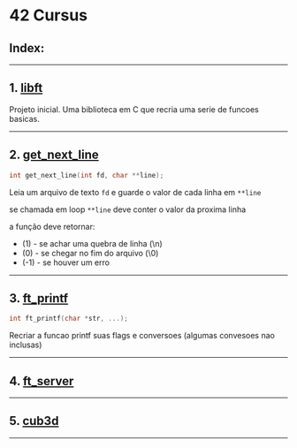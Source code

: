 # 42 Cursus


## Index:

******

## 1. [libft](https://github.com/brunovmc/42cursus/tree/master/libft)

Projeto inicial.
Uma biblioteca em C que recria uma serie de funcoes basicas.
 
******

## 2. [get_next_line](https://github.com/brunovmc/42cursus/tree/master/get_next_line)

```c
int	get_next_line(int fd, char **line);
```

Leia um arquivo de texto `fd` e guarde o valor de cada linha em `**line`

se chamada em loop `**line` deve conter o valor da proxima linha

a função deve retornar:

- (1) 	- se achar uma quebra de linha (\n)
- (0) 	- se chegar no fim do arquivo (\0)
- (-1)	- se houver um erro 

******
 
## 3. [ft_printf](https://github.com/brunovmc/42cursus/tree/master/ft_printf)

```c
int	ft_printf(char *str, ...);
```

Recriar a funcao printf suas flags e conversoes (algumas convesoes nao inclusas)

******

## 4. [ft_server](https://github.com/brunovmc/42cursus/tree/master/ft_server)

******

## 5. [cub3d](https://github.com//brunovmc/42cursus/tree/master/cub3d)

******


